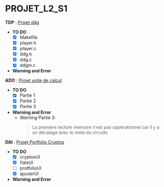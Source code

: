 # PROJET_L2_S1

  **TDP** : [Projet ddg](https://elearn.univ-pau.fr/pluginfile.php/492181/mod_resource/content/2/projet-20191119.pdf)
  - **TO DO**
    - [x] Makefile
    - [x] player.h
    - [x] player.c
    - [x] ddg.h
    - [x] ddg.c
    - [x] ddgm.c
  - **Warning and Error**
    
    
  **ADO** : [Projet unite de calcul](http://ecariou.perso.univ-pau.fr/cours/archi/sujet-projet.html)
  - **TO DO**
    - [x] Partie 1
    - [x] Partie 2
    - [x] Partie 3
  - **Warning and Error**
    - *Warning* Partie 3:
      > La premiere lecture memoire n'est pas oppérationnel car il y a un décalage avec le reste du
      > circuits

  **DAI** : [Projet Portfolio Cryptos](http://bjobard.perso.univ-pau.fr/Cours/DAI/Projet_cryptos.html)
  - **TO DO**
    - [x] cryptosUI
    - [x] fiatsUI
    - [ ] protfolioUI
    - [x] ajouterUI
  - **Warning and Error**
